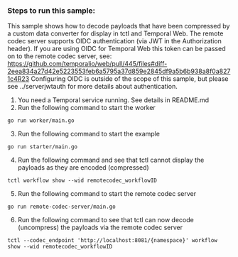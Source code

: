 ### Steps to run this sample:

This sample shows how to decode payloads that have been compressed by a custom data converter for display in tctl and Temporal Web.
The remote codec server supports OIDC authentication (via JWT in the Authorization header).
If you are using OIDC for Temporal Web this token can be passed on to the remote codec server, see:
https://github.com/temporalio/web/pull/445/files#diff-2eea834a27d42e5223553feb6a5795a37d859e2845df9a5b6b938a8f0a8271c4R23
Configuring OIDC is outside of the scope of this sample, but please see ../serverjwtauth for more details about authentication.

1) You need a Temporal service running. See details in README.md
2) Run the following command to start the worker
```
go run worker/main.go
```
3) Run the following command to start the example
```
go run starter/main.go
```
4) Run the following command and see that tctl cannot display the payloads as they are encoded (compressed)
```
tctl workflow show --wid remotecodec_workflowID
```
5) Run the following command to start the remote codec server
```
go run remote-codec-server/main.go
```
6) Run the following command to see that tctl can now decode (uncompress) the payloads via the remote codec server
```
tctl --codec_endpoint 'http://localhost:8081/{namespace}' workflow show --wid remotecodec_workflowID
```
